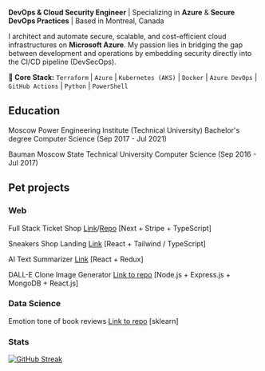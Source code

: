 
**DevOps & Cloud Security Engineer** | Specializing in **Azure** & **Secure DevOps Practices** | Based in Montreal, Canada

I architect and automate secure, scalable, and cost-efficient cloud infrastructures on **Microsoft Azure**. My passion lies in bridging the gap between development and operations by embedding security directly into the CI/CD pipeline (DevSecOps).

**🔧 Core Stack:** `Terraform` | `Azure` | `Kubernetes (AKS)` | `Docker` | `Azure DevOps` | `GitHub Actions` | `Python` | `PowerShell`

## Education

Moscow Power Engineering Institute (Technical University)
Bachelor's degree
Computer Science (Sep 2017 - Jul 2021)

Bauman Moscow State Technical University 
Computer Science (Sep 2016 - Jul 2017)


## Pet projects


### Web




Full Stack Ticket Shop [Link](https://next-ecom-app-three.vercel.app/)/[Repo](https://github.com/popkovrs/next-ecom-app)  [Next + Stripe + TypeScript]

Sneakers Shop Landing [Link](https://statuesque-frangipane-7ab6d8.netlify.app/)  [React + Tailwind / TypeScript]

AI Text Summarizer [Link](https://venerable-gaufre-f1d5b8.netlify.app/) [React + Redux]

DALL-E Clone Image Generator [Link to repo](https://github.com/popkovrs/dalle_clone) [Node.js + Express.js + MongoDB + React.js]

### Data Science

Emotion tone of book reviews [Link to repo](https://github.com/popkovrs/emotion-tone-of-book-reviews) [sklearn]


### Stats
[![GitHub Streak](http://github-readme-streak-stats.herokuapp.com?user=PopkovRS)](https://git.io/streak-stats)
